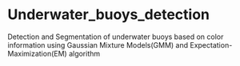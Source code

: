 # Underwater_buoys_detection
Detection and Segmentation of underwater buoys based on color information using Gaussian Mixture Models(GMM) and Expectation-Maximization(EM) algorithm
